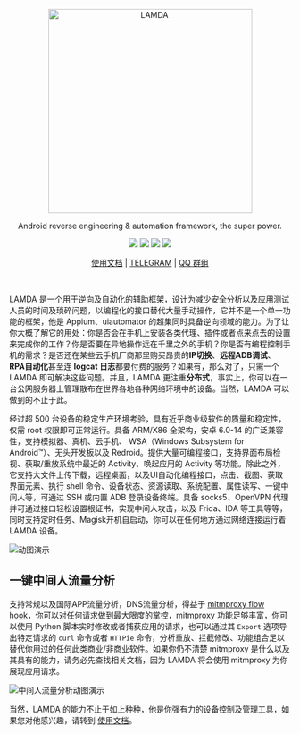<p align="center">
<img src="image/logo.svg" alt="LAMDA" width="365">
</p>

<p align="center">Android reverse engineering & automation framework, the super power.</p>

<p align="center">
<img src="https://img.shields.io/badge/python-3.6+-blue.svg?logo=python&labelColor=yellow" />
<img src="https://img.shields.io/badge/android-6.0+-blue.svg?logo=android&labelColor=white" />
<img src="https://img.shields.io/badge/root%20require-red.svg?logo=android&labelColor=black" />
<img src="https://img.shields.io/github/v/release/rev1si0n/lamda" />
</p>

<p align="center"><a href="https://github.com/rev1si0n/lamda/wiki">使用文档</a> | <a href="https://t.me/lamda_dev">TELEGRAM</a> | <a href="https://lamda.run/join/qq">QQ 群组</a></p>
<br>

LAMDA 是一个用于逆向及自动化的辅助框架，设计为减少安全分析以及应用测试人员的时间及琐碎问题，以编程化的接口替代大量手动操作，它并不是一个单一功能的框架，他是 Appium、uiautomator 的超集同时具备逆向领域的能力。为了让你大概了解它的用处：你是否会在手机上安装各类代理、插件或者点来点去的设置来完成你的工作？你是否要在异地操作远在千里之外的手机？你是否有编程控制手机的需求？是否还在某些云手机厂商那里购买昂贵的**IP切换**、**远程ADB调试**、**RPA自动化**甚至连 **logcat 日志**都要付费的服务？如果有，那么对了，只需一个 LAMDA 即可解决这些问题。并且，LAMDA 更注重**分布式**，事实上，你可以在一台公网服务器上管理散布在世界各地各种网络环境中的设备。当然，LAMDA 可以做到的不止于此。

经过超 500 台设备的稳定生产环境考验，具有近乎商业级软件的质量和稳定性，仅需 root 权限即可正常运行。具备 ARM/X86 全架构，安卓 6.0-14 的广泛兼容性，支持模拟器、真机、云手机、 WSA（Windows Subsystem for Android™️）、无头开发板以及 Redroid。提供大量可编程接口，支持界面布局检视、获取/重放系统中最近的 Activity、唤起应用的 Activity 等功能。除此之外，它支持大文件上传下载，远程桌面，以及UI自动化编程接口，点击、截图、获取界面元素、执行 shell 命令、设备状态、资源读取、系统配置、属性读写、一键中间人等，可通过 SSH 或内置 ADB 登录设备终端。具备 socks5、OpenVPN 代理并可通过接口轻松设置根证书，实现中间人攻击，以及 Frida、IDA 等工具等等，同时支持定时任务、Magisk开机自启动，你可以在任何地方通过网络连接运行着 LAMDA 设备。

![动图演示](image/demo.gif)

## 一键中间人流量分析

支持常规以及国际APP流量分析，DNS流量分析，得益于 [mitmproxy flow hook](https://docs.mitmproxy.org/stable/api/events.html)，你可以对任何请求做到最大限度的掌控，mitmproxy 功能足够丰富，你可以使用 Python 脚本实时修改或者捕获应用的请求，也可以通过其 `Export` 选项导出特定请求的 `curl` 命令或者 `HTTPie` 命令，分析重放、拦截修改、功能组合足以替代你用过的任何此类商业/非商业软件。如果你仍不清楚 mitmproxy 是什么以及其具有的能力，请务必先查找相关文档，因为 LAMDA 将会使用 mitmproxy 为你展现应用请求。

![中间人流量分析动图演示](image/mitm.gif)

当然，LAMDA 的能力不止于如上种种，他是你强有力的设备控制及管理工具，如果您对他感兴趣，请转到 [使用文档](https://github.com/rev1si0n/lamda/wiki)。